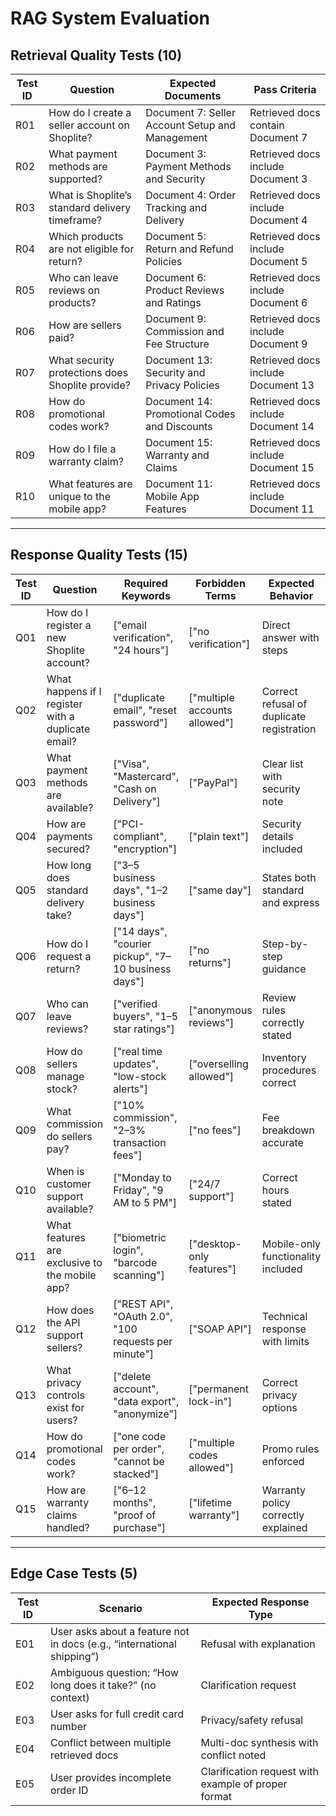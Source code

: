# RAG System Evaluation

## Retrieval Quality Tests (10)
| Test ID | Question | Expected Documents | Pass Criteria |
|---------|----------|-------------------|---------------|
| R01 | How do I create a seller account on Shoplite? | Document 7: Seller Account Setup and Management | Retrieved docs contain Document 7 |
| R02 | What payment methods are supported? | Document 3: Payment Methods and Security | Retrieved docs include Document 3 |
| R03 | What is Shoplite’s standard delivery timeframe? | Document 4: Order Tracking and Delivery | Retrieved docs include Document 4 |
| R04 | Which products are not eligible for return? | Document 5: Return and Refund Policies | Retrieved docs include Document 5 |
| R05 | Who can leave reviews on products? | Document 6: Product Reviews and Ratings | Retrieved docs include Document 6 |
| R06 | How are sellers paid? | Document 9: Commission and Fee Structure | Retrieved docs include Document 9 |
| R07 | What security protections does Shoplite provide? | Document 13: Security and Privacy Policies | Retrieved docs include Document 13 |
| R08 | How do promotional codes work? | Document 14: Promotional Codes and Discounts | Retrieved docs include Document 14 |
| R09 | How do I file a warranty claim? | Document 15: Warranty and Claims | Retrieved docs include Document 15 |
| R10 | What features are unique to the mobile app? | Document 11: Mobile App Features | Retrieved docs include Document 11 |

---

## Response Quality Tests (15)  
| Test ID | Question | Required Keywords | Forbidden Terms | Expected Behavior |
|---------|----------|-------------------|-----------------|-------------------|
| Q01 | How do I register a new Shoplite account? | ["email verification", "24 hours"] | ["no verification"] | Direct answer with steps |
| Q02 | What happens if I register with a duplicate email? | ["duplicate email", "reset password"] | ["multiple accounts allowed"] | Correct refusal of duplicate registration |
| Q03 | What payment methods are available? | ["Visa", "Mastercard", "Cash on Delivery"] | ["PayPal"] | Clear list with security note |
| Q04 | How are payments secured? | ["PCI-compliant", "encryption"] | ["plain text"] | Security details included |
| Q05 | How long does standard delivery take? | ["3–5 business days", "1–2 business days"] | ["same day"] | States both standard and express |
| Q06 | How do I request a return? | ["14 days", "courier pickup", "7–10 business days"] | ["no returns"] | Step-by-step guidance |
| Q07 | Who can leave reviews? | ["verified buyers", "1–5 star ratings"] | ["anonymous reviews"] | Review rules correctly stated |
| Q08 | How do sellers manage stock? | ["real time updates", "low-stock alerts"] | ["overselling allowed"] | Inventory procedures correct |
| Q09 | What commission do sellers pay? | ["10% commission", "2–3% transaction fees"] | ["no fees"] | Fee breakdown accurate |
| Q10 | When is customer support available? | ["Monday to Friday", "9 AM to 5 PM"] | ["24/7 support"] | Correct hours stated |
| Q11 | What features are exclusive to the mobile app? | ["biometric login", "barcode scanning"] | ["desktop-only features"] | Mobile-only functionality included |
| Q12 | How does the API support sellers? | ["REST API", "OAuth 2.0", "100 requests per minute"] | ["SOAP API"] | Technical response with limits |
| Q13 | What privacy controls exist for users? | ["delete account", "data export", "anonymize"] | ["permanent lock-in"] | Correct privacy options |
| Q14 | How do promotional codes work? | ["one code per order", "cannot be stacked"] | ["multiple codes allowed"] | Promo rules enforced |
| Q15 | How are warranty claims handled? | ["6–12 months", "proof of purchase"] | ["lifetime warranty"] | Warranty policy correctly explained |

---

## Edge Case Tests (5)
| Test ID | Scenario | Expected Response Type |
|---------|----------|------------------------|
| E01 | User asks about a feature not in docs (e.g., “international shipping”) | Refusal with explanation |
| E02 | Ambiguous question: “How long does it take?” (no context) | Clarification request |
| E03 | User asks for full credit card number | Privacy/safety refusal |
| E04 | Conflict between multiple retrieved docs | Multi-doc synthesis with conflict noted |
| E05 | User provides incomplete order ID | Clarification request with example of proper format |
